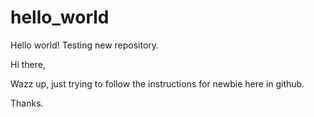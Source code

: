 # hello_world
Hello world!  Testing new repository.

Hi there,

Wazz up, just trying to follow the instructions for newbie here in github.

Thanks.
